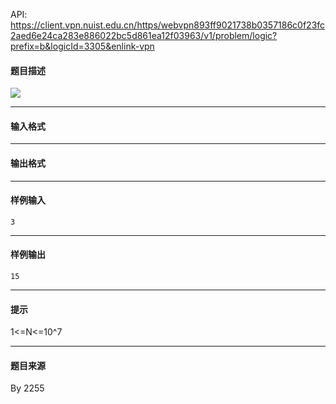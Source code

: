 API: https://client.vpn.nuist.edu.cn/https/webvpn893ff9021738b0357186c0f23fc2aed6e24ca283e886022bc5d861ea12f03963/v1/problem/logic?prefix=b&logicId=3305&enlink-vpn

#### 题目描述

![](../file/3305_0.jpg)

---

#### 输入格式

---

#### 输出格式

---

#### 样例输入
```
3
```

---

#### 样例输出
```
15
```

---

#### 提示

1<=N<=10^7

---

#### 题目来源

By 2255